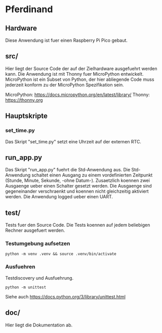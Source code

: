 # Pferdinand

## Hardware 
Diese Anwendung ist fuer einen Raspberry Pi Pico gebaut.

## src/
Hier liegt der Source Code der auf der Zielhardware ausgefuehrt werden kann.
Die Anwendung ist mit Thonny fuer MicroPython entwickelt.
MicroPython ist ein Subset von Python, der hier abliegende Code muss jederzeit
konform zu der MicroPython Spezifikation sein.

MicroPython: https://docs.micropython.org/en/latest/library/
Thonny: https://thonny.org 

## Hauptskripte
### set_time.py
Das Skript "set_time.py" setzt eine Uhrzeit auf der externen RTC.

## run_app.py
Das Skript "run_app.py" fuehrt die Std-Anwendung aus.
Die Std-Anwendung schaltet einen Ausgang zu einem vordefinierten Zeitpunkt (Stunde, Minute, Sekunde, -ohne Datum-).
Zusaetzlich koennen zwei Ausgaenge ueber einen Schalter gesetzt werden. Die Ausgaenge sind gegeneinander verschraenkt und koennen nicht gleichzeitig aktiviert werden.
Die Anwendung logged ueber einen UART.

## test/
Tests fuer den Source Code.
Die Tests koennen auf jedem beliebigen Rechner ausgefuert werden.

### Testumgebung aufsetzen

    python -m venv .venv && source .venv/bin/activate

### Ausfuehren
Testdiscovery und Ausfuehrung.

    python -m unittest

Siehe auch https://docs.python.org/3/library/unittest.html

## doc/
Hier liegt die Dokumentation ab.
